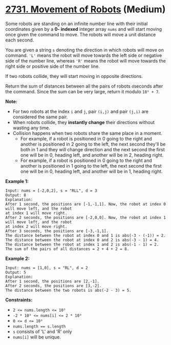# [2731. Movement of Robots][link] (Medium)

[link]: https://leetcode.com/problems/movement-of-robots/

Some robots are standing on an infinite number line with their initial coordinates given by a **0-
indexed** integer array `nums` and will start moving once given the command to move. The robots will
move a unit distance each second.

You are given a string `s` denoting the direction in which robots will move on command. `'L'` means
the robot will move towards the left side or negative side of the number line, whereas `'R'` means
the robot will move towards the right side or positive side of the number line.

If two robots collide, they will start moving in opposite directions.

Return the sum of distances between all the pairs of robots  `d`seconds after the command. Since the
sum can be very large, return it modulo `10⁹ + 7`.

**Note:**

- For two robots at the index `i` and `j`, pair `(i,j)` and pair `(j,i)` are considered the same
pair.
- When robots collide, they **instantly change** their directions without wasting any time.
- Collision happens when two robots share the same place in a moment.
  - For example, if a robot is positioned in 0 going to the right and another is positioned in 2
going to the left, the next second they'll be both in 1 and they will change direction and the next
second the first one will be in 0, heading left, and another will be in 2, heading right.
  - For example, if a robot is positioned in 0 going to the right and another is positioned in 1
going to the left, the next second the first one will be in 0, heading left, and another will be in
1, heading right.

**Example 1:**

```
Input: nums = [-2,0,2], s = "RLL", d = 3
Output: 8
Explanation:
After 1 second, the positions are [-1,-1,1]. Now, the robot at index 0 will move left, and the robot
at index 1 will move right.
After 2 seconds, the positions are [-2,0,0]. Now, the robot at index 1 will move left, and the robot
at index 2 will move right.
After 3 seconds, the positions are [-3,-1,1].
The distance between the robot at index 0 and 1 is abs(-3 - (-1)) = 2.
The distance between the robot at index 0 and 2 is abs(-3 - 1) = 4.
The distance between the robot at index 1 and 2 is abs(-1 - 1) = 2.
The sum of the pairs of all distances = 2 + 4 + 2 = 8.
```

**Example 2:**

```
Input: nums = [1,0], s = "RL", d = 2
Output: 5
Explanation:
After 1 second, the positions are [2,-1].
After 2 seconds, the positions are [3,-2].
The distance between the two robots is abs(-2 - 3) = 5.
```

**Constraints:**

- `2 <= nums.length <= 10⁵`
- `-2 * 10⁹ <= nums[i] <= 2 * 10⁹`
- `0 <= d <= 10⁹`
- `nums.length == s.length `
- `s` consists of 'L' and 'R' only
- `nums[i]` will be unique.
